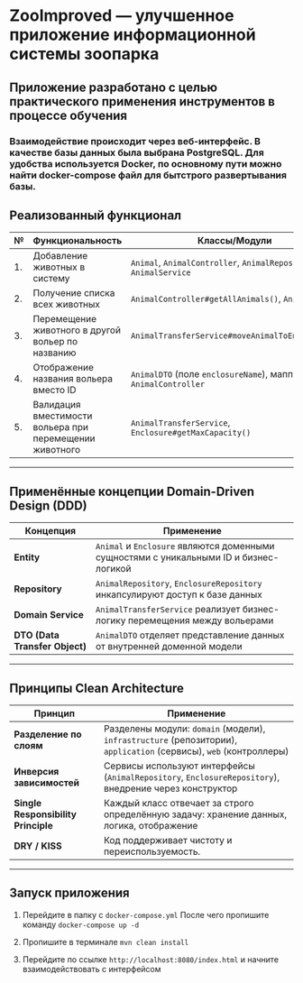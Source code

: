 # ZooImproved — улучшенное приложение информационной системы зоопарка
## Приложение разработано с целью практического применения инструментов в процессе обучения
### Взаимодействие происходит через веб-интерфейс. В качестве базы данных была выбрана PostgreSQL. Для удобства используется Docker, по основному пути можно найти docker-compose файл для бытстрого развертывания базы.


## Реализованный функционал

| №  | Функциональность                                       | Классы/Модули                                                        |
|----|--------------------------------------------------------|----------------------------------------------------------------------|
| 1. | Добавление животных в систему                          | `Animal`, `AnimalController`, `AnimalRepository`, `AnimalService`   |
| 2. | Получение списка всех животных                         | `AnimalController#getAllAnimals()`, `AnimalDTO`                     |
| 3. | Перемещение животного в другой вольер по названию      | `AnimalTransferService#moveAnimalToEnclosure()`                     |
| 4. | Отображение названия вольера вместо ID                 | `AnimalDTO` (поле `enclosureName`), маппинг в `AnimalController`    |
| 5. | Валидация вместимости вольера при перемещении животного | `AnimalTransferService`, `Enclosure#getMaxCapacity()`               |

---

## Применённые концепции Domain-Driven Design (DDD)

| Концепция                   | Применение                                                                                 |
|----------------------------|--------------------------------------------------------------------------------------------|
| **Entity**                 | `Animal` и `Enclosure` являются доменными сущностями с уникальными ID и бизнес-логикой     |
| **Repository**            | `AnimalRepository`, `EnclosureRepository` инкапсулируют доступ к базе данных               |
| **Domain Service**         | `AnimalTransferService` реализует бизнес-логику перемещения между вольерами               |
| **DTO (Data Transfer Object)** | `AnimalDTO` отделяет представление данных от внутренней доменной модели                  |

---

## Принципы Clean Architecture

| Принцип                          | Применение                                                                                              |
|----------------------------------|---------------------------------------------------------------------------------------------------------|
| **Разделение по слоям**         | Разделены модули: `domain` (модели), `infrastructure` (репозитории), `application` (сервисы), `web` (контроллеры) |
| **Инверсия зависимостей**       | Сервисы используют интерфейсы (`AnimalRepository`, `EnclosureRepository`), внедрение через конструктор |
| **Single Responsibility Principle** | Каждый класс отвечает за строго определённую задачу: хранение данных, логика, отображение             |
| **DRY / KISS**                  | Код поддерживает чистоту и переиспользуемость.                                                          |

---

##  Запуск приложения

1. Перейдите в папку с `docker-compose.yml` После чего пропишите команду `docker-compose up -d`

2. Пропишите в терминале `mvn clean install`

3. Перейдите по ссылке `http://localhost:8080/index.html` и начните взаимодействовать с интерфейсом 
